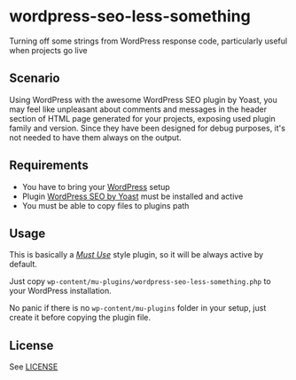# wordpress-seo-less-something
Turning off some strings from WordPress response code, particularly useful when projects go live

## Scenario
Using WordPress with the awesome WordPress SEO plugin by Yoast, you may feel like unpleasant about comments and messages in the header section of HTML page generated for your projects, exposing used plugin family and version.
Since they have been designed for debug purposes, it's not needed to have them always on the output.

## Requirements
* You have to bring your [WordPress](https://www.wordpress.org/) setup
* Plugin [WordPress SEO by Yoast](https://wordpress.org/plugins/wordpress-seo/) must be installed and active
* You must be able to copy files to plugins path

## Usage
This is basically a *[Must Use](http://codex.wordpress.org/Must_Use_Plugins)* style plugin, so it will be always active by default.

Just copy `wp-content/mu-plugins/wordpress-seo-less-something.php` to your WordPress installation.

No panic if there is no `wp-content/mu-plugins` folder in your setup, just create it before copying the plugin file.

## License
See [LICENSE](LICENSE)
